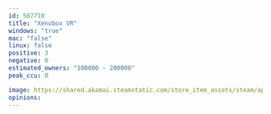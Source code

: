 ```yaml
---
id: 587710
title: "Xenobox VR"
windows: "true"
mac: "false"
linux: false
positive: 3
negative: 0
estimated_owners: "100000 - 200000"
peak_ccu: 0

image: https://shared.akamai.steamstatic.com/store_item_assets/steam/apps/587710/header.jpg?t=1560596119
opinions:
---
```

